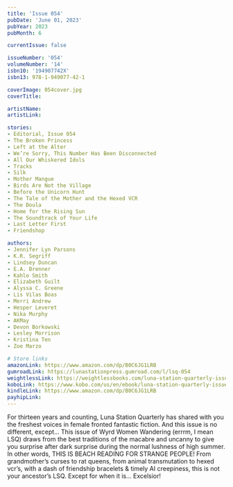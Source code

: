 ```yaml
---
title: 'Issue 054'
pubDate: 'June 01, 2023'
pubYear: 2023
pubMonth: 6

currentIssue: false

issueNumber: '054'
volumeNumber: '14'
isbn10: '194907742X'
isbn13: 978-1-949077-42-1

coverImage: 054cover.jpg
coverTitle: 

artistName: 
artistLink: 

stories:
- Editorial, Issue 054
- The Broken Princess
- Left at the Alter
- We’re Sorry, This Number Has Been Disconnected
- All Our Whiskered Idols
- Tracks
- Silk
- Mother Mangue
- Birds Are Not the Village
- Before the Unicorn Hunt
- The Tale of the Mother and the Hexed VCR
- The Doula
- Home for the Rising Sun
- The Soundtrack of Your Life
- Last Letter First
- Friendshop

authors:
- Jennifer Lyn Parsons
- K.R. Segriff
- Lindsey Duncan
- E.A. Brenner
- Kahlo Smith
- Elizabeth Guilt
- Alyssa C. Greene
- Lis Vilas Boas
- Merri Andrew
- Hesper Leveret
- Nika Murphy
- AKMay
- Devon Borkowski
- Lesley Morrison
- Kristina Ten
- Zoe Marzo

# Store links
amazonLink: https://www.amazon.com/dp/B0C6JG1LRB
gumroadLink: https://lunastationpress.gumroad.com/l/lsq-054
weightlessLink: https://weightlessbooks.com/luna-station-quarterly-issue-054/
koboLink: https://www.kobo.com/us/en/ebook/luna-station-quarterly-issue-054
kindleLink: https://www.amazon.com/dp/B0C6JG1LRB
payhipLink: 
---
```


For thirteen years and counting, Luna Station Quarterly has shared with you the freshest voices in female fronted fantastic fiction. And this issue is no different, except…
This issue of Wyrd Women Wandering (errrm, I mean LSQ) draws from the best traditions of the macabre and uncanny to give you surprise after dark surprise during the normal lushness of high summer.
In other words, THIS IS BEACH READING FOR STRANGE PEOPLE!
From grandmother’s curses to rat queens, from animal transmutation to hexed vcr’s, with a dash of friendship bracelets &amp; timely AI creepiness, this is not your ancestor’s LSQ. Except for when it is…
Excelsior!
